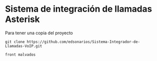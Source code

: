 # Sistema de integración de llamadas Asterisk

Para tener una copia del proyecto

    git clone https://github.com/edsonarios/Sistema-Integrador-de-Llamadas-VoIP.git
    
    front malvados
    


